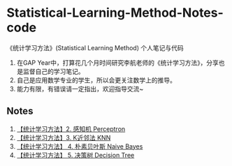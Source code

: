 # Statistical-Learning-Method-Notes-code
《统计学习方法》(Statistical Learning Method) 个人笔记与代码

1. 在GAP Year中，打算花几个月时间研究李航老师的《统计学习方法》，分享也是监督自己的学习笔记。
2. 自己是应用数学专业的学生，所以会更关注数学上的推导。
3. 能力有限，有错误请一定指出，欢迎指导交流~


## Notes

1. [【统计学习方法】2. 感知机 Perceptron](http://www.chongfeng-ling.com/992/2-perception/)
2. [【统计学习方法】3. K近邻法 KNN](http://www.chongfeng-ling.com/1003/%e3%80%90%e7%bb%9f%e8%ae%a1%e5%ad%a6%e4%b9%a0%e6%96%b9%e6%b3%95%e3%80%913-k%e8%bf%91%e9%82%bb%e6%b3%95-knn/)
3. [【统计学习方法】 4. 朴素贝叶斯 Naive Bayes](http://www.chongfeng-ling.com/1095/%e3%80%90%e7%bb%9f%e8%ae%a1%e5%ad%a6%e4%b9%a0%e6%96%b9%e6%b3%95%e3%80%91-4-%e6%9c%b4%e7%b4%a0%e8%b4%9d%e5%8f%b6%e6%96%af-naive-bayes/)
4. [【统计学习方法】 5. 决策树 Decision Tree](http://www.chongfeng-ling.com/1109/5-decision-tree/)

